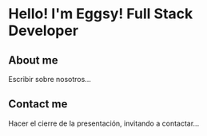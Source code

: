 # Hello! I'm Eggsy! Full Stack Developer


## About me 

Escribir sobre nosotros...

## Contact me

Hacer el cierre de la presentación, invitando a contactar...
